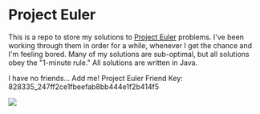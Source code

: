 # Project Euler
This is a repo to store my solutions to [Project Euler](https://projecteuler.net/about) problems. I've been working
through them in order for a while, whenever I get the chance and I'm feeling
bored. Many of my solutions are sub-optimal, but all solutions obey the "1-minute rule."
All solutions are written in Java.

I have no friends... Add me! Project Euler Friend Key: 828335_247ff2ce1fbeefab8bb444e1f2b414f5

![](https://projecteuler.net/profile/Dextt.png)
